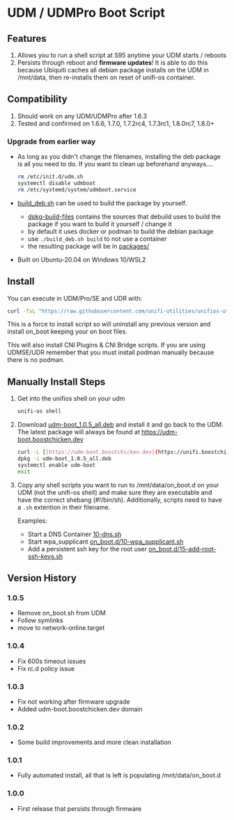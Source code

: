 # UDM / UDMPro Boot Script

## Features

1. Allows you to run a shell script at S95 anytime your UDM starts / reboots
1. Persists through reboot and **firmware updates**! It is able to do this because Ubiquiti caches all debian package installs on the UDM in /mnt/data, then re-installs them on reset of unifi-os container.

## Compatibility

1. Should work on any UDM/UDMPro after 1.6.3
2. Tested and confirmed on 1.6.6, 1.7.0, 1.7.2rc4, 1.7.3rc1, 1.8.0rc7, 1.8.0+

### Upgrade from earlier way

* As long as you didn't change the filenames, installing the deb package is all you need to do.  If you want to clean up beforehand anyways....

    ```bash
    rm /etc/init.d/udm.sh
    systemctl disable udmboot
    rm /etc/systemd/system/udmboot.service
    ```

* [build_deb.sh](build_deb.sh) can be used to build the package by yourself.
    * [dpkg-build-files](dpkg-build-files) contains the sources that debuild uses to build the package if you want to build it yourself / change it
    * by default it uses docker or podman to build the debian package
    * use ```./build_deb.sh build``` to not use a container
    * the resulting package will be in [packages/](packages/)

* Built on Ubuntu-20.04 on Windows 10/WSL2

## Install

You can execute in UDM/Pro/SE and UDR with:

```bash
curl -fsL "https://raw.githubusercontent.com/unifi-utilities/unifios-utilities/HEAD/on-boot-script/remote_install.sh" | /bin/sh
```

This is a force to install script so will uninstall any previous version and install on_boot keeping your on boot files.

This will also install CNI Plugins & CNI Bridge scripts. If you are using UDMSE/UDR remember that you must install podman manually because there is no podman.

## Manually Install Steps

1. Get into the unifios shell on your udm

    ```bash
    unifi-os shell
    ```

2. Download [udm-boot_1.0.5_all.deb](packages/udm-boot_1.0.5_all.deb) and install it and go back to the UDM.  The latest package will always be found at https://udm-boot.boostchicken.dev

    ```bash
    curl -L [[https://udm-boot.boostchicken.dev](https://unifi.boostchicken.io/udm-boot_1.0.5_all.deb)](https://unifi.boostchicken.io/udm-boot_1.0.5_all.deb) -o udm-boot_1.0.5_all.deb
    dpkg -i udm-boot_1.0.5_all.deb
    systemctl enable udm-boot
    exit
    ```

3. Copy any shell scripts you want to run to /mnt/data/on_boot.d on your UDM (not the unifi-os shell) and make sure they are executable and have the correct shebang (#!/bin/sh). Additionally, scripts need to have a `.sh` extention in their filename.

    Examples:
    * Start a DNS Container [10-dns.sh](../dns-common/on_boot.d/10-dns.sh)
    * Start wpa_supplicant [on_boot.d/10-wpa_supplicant.sh](examples/udm-files/on_boot.d/10-wpa_supplicant.sh)
    * Add a persistent ssh key for the root user [on_boot.d/15-add-root-ssh-keys.sh](examples/udm-files/on_boot.d/15-add-root-ssh-keys.sh)

## Version History

### 1.0.5

* Remove on_boot.sh from UDM
* Follow symlinks
* move to network-online.target

### 1.0.4

* Fix 600s timeout issues
* Fix rc.d policy issue

### 1.0.3

* Fix not working after firmware upgrade
* Added udm-boot.boostchicken.dev domain

### 1.0.2

* Some build improvements and more clean installation

### 1.0.1

* Fully automated install, all that is left is populating /mnt/data/on_boot.d

### 1.0.0

* First release that persists through firmware
